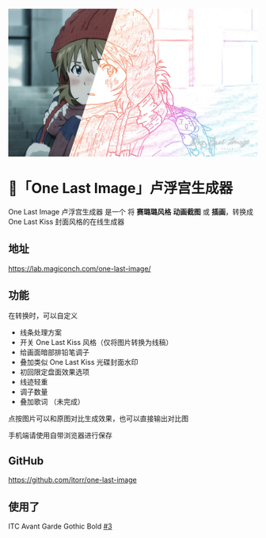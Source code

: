 ![小明日香真可爱啊啊啊啊啊啊](simple.jpg)

# 🧸「One Last Image」卢浮宫生成器

One Last Image 卢浮宫生成器 是一个 将 **赛璐璐风格** **动画截图** 或 **插画**，转换成 One Last Kiss 封面风格的在线生成器

## 地址
https://lab.magiconch.com/one-last-image/


## 功能
在转换时，可以自定义
 - 线条处理方案
 - 开关 One Last Kiss 风格（仅将图片转换为线稿）
 - 给画面暗部排铅笔调子
 - 叠加类似 One Last Kiss 光碟封面水印
 - 初回限定盘面效果选项
 - 线迹轻重
 - 调子数量
 - 叠加歌词 （未完成）

点按图片可以和原图对比生成效果，也可以直接输出对比图

手机端请使用自带浏览器进行保存


## GitHub
https://github.com/itorr/one-last-image

## 使用了
ITC Avant Garde Gothic Bold [#3](https://github.com/itorr/one-last-image/issues/3)